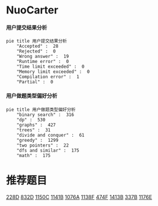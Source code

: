 # NuoCarter

<!-- tabs:start -->



#### **用户提交结果分析**

```mermaid
pie title 用户提交结果分析
    "Accepted" :  28
    "Rejected" :  0
    "Wrong answer" :  19
    "Runtime error" :  0
    "Time limit exceeded" :  0
    "Memory limit exceeded" :  0
    "Compilation error" :  1
    "Partial" :  0
```

#### **用户做题类型偏好分析**

```mermaid
pie title 用户做题类型偏好分析
    "binary search" :  316
    "dp" :  530
    "graphs" :  427
    "trees" :  31
    "divide and conquer" :  61
    "greedy" :  1299
    "two pointers" :  22
    "dfs and similar" :  175
    "math" :  175
```



<!-- tabs:end -->
# 推荐题目
[228D](https://codeforces.com/contest/228/problem/D)
[832D](https://codeforces.com/contest/832/problem/D)
[1150C](https://codeforces.com/contest/1150/problem/C)
[1141B](https://codeforces.com/contest/1141/problem/B)
[1076A](https://codeforces.com/contest/1076/problem/A)
[1138F](https://codeforces.com/contest/1138/problem/F)
[474F](https://codeforces.com/contest/474/problem/F)
[1413B](https://codeforces.com/contest/1413/problem/B)
[337B](https://codeforces.com/contest/337/problem/B)
[1176E](https://codeforces.com/contest/1176/problem/E)
